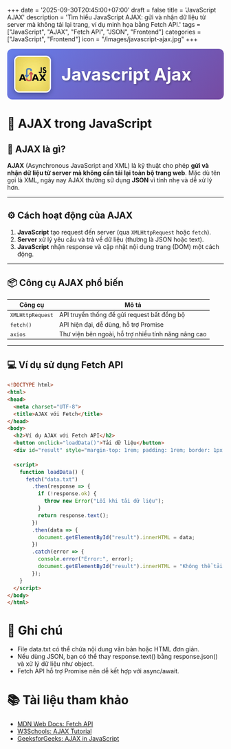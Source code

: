 +++
date = '2025-09-30T20:45:00+07:00'
draft = false
title = 'JavaScript AJAX'
description = 'Tìm hiểu JavaScript AJAX: gửi và nhận dữ liệu từ server mà không tải lại trang, ví dụ minh họa bằng Fetch API.'
tags = ["JavaScript", "AJAX", "Fetch API", "JSON", "Frontend"]
categories = ["JavaScript", "Frontend"]
icon = "/images/javascript-ajax.jpg"
+++

<div style="display: flex; align-items: center; gap: 1.5rem; margin-bottom: 2rem; padding: 1rem; background: linear-gradient(135deg, #667eea 0%, #764ba2 100%); border-radius: 12px;">
  <img src="/images/javascript-ajax.jpg" 
       alt="Javascript Ajax" 
       style="width: 80px; height: 80px; object-fit: cover; border-radius: 12px; box-shadow: 0 4px 12px rgba(0,0,0,0.3); border: 3px solid white;"/>
  <h2 style="margin: 0; font-size: 2.5rem; color: white; text-shadow: 2px 2px 4px rgba(0,0,0,0.3);">Javascript Ajax</h2>
</div>

# 🔄 AJAX trong JavaScript

## 🧠 AJAX là gì?

**AJAX** (Asynchronous JavaScript and XML) là kỹ thuật cho phép **gửi và nhận dữ liệu từ server mà không cần tải lại toàn bộ trang web**. Mặc dù tên gọi là XML, ngày nay AJAX thường sử dụng **JSON** vì tính nhẹ và dễ xử lý hơn.

---

## ⚙️ Cách hoạt động của AJAX

1. **JavaScript** tạo request đến server (qua `XMLHttpRequest` hoặc `fetch`).
2. **Server** xử lý yêu cầu và trả về dữ liệu (thường là JSON hoặc text).
3. **JavaScript** nhận response và cập nhật nội dung trang (DOM) một cách động.

---

## 📦 Công cụ AJAX phổ biến

| Công cụ           | Mô tả |
|-------------------|------|
| `XMLHttpRequest`  | API truyền thống để gửi request bất đồng bộ |
| `fetch()`         | API hiện đại, dễ dùng, hỗ trợ Promise |
| `axios`           | Thư viện bên ngoài, hỗ trợ nhiều tính năng nâng cao |

---

## 💻 Ví dụ sử dụng Fetch API

```html
<!DOCTYPE html>
<html>
<head>
  <meta charset="UTF-8">
  <title>AJAX với Fetch</title>
</head>
<body>
  <h2>Ví dụ AJAX với Fetch API</h2>
  <button onclick="loadData()">Tải dữ liệu</button>
  <div id="result" style="margin-top: 1rem; padding: 1rem; border: 1px solid #ccc;"></div>

  <script>
    function loadData() {
      fetch("data.txt")
        .then(response => {
          if (!response.ok) {
            throw new Error("Lỗi khi tải dữ liệu");
          }
          return response.text();
        })
        .then(data => {
          document.getElementById("result").innerHTML = data;
        })
        .catch(error => {
          console.error("Error:", error);
          document.getElementById("result").innerHTML = "Không thể tải dữ liệu.";
        });
    }
  </script>
</body>
</html>
```
# 📌 Ghi chú

- File data.txt có thể chứa nội dung văn bản hoặc HTML đơn giản.
- Nếu dùng JSON, bạn có thể thay response.text() bằng response.json() và xử lý dữ liệu như object.
- Fetch API hỗ trợ Promise nên dễ kết hợp với async/await.

# 📚 Tài liệu tham khảo

- [MDN Web Docs: Fetch API](https://developer.mozilla.org/en-US/docs/Web/API/Fetch_API)  
- [W3Schools: AJAX Tutorial](https://www.w3schools.com/js/js_ajax_intro.asp)  
- [GeeksforGeeks: AJAX in JavaScript](https://www.geeksforgeeks.org/ajax-in-javascript/)  